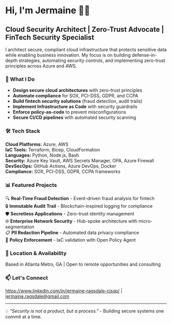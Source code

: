 # Hi, I'm Jermaine 👋🏾

## Cloud Security Architect | Zero-Trust Advocate | FinTech Security Specialist

I architect secure, compliant cloud infrastructure that protects sensitive data while enabling business innovation. My focus is on building defense-in-depth strategies, automating security controls, and implementing zero-trust principles across Azure and AWS.

### 🔐 What I Do

- **Design secure cloud architectures** with zero-trust principles
- **Automate compliance** for SOX, PCI-DSS, GDPR, and CCPA
- **Build fintech security solutions** (fraud detection, audit trails)
- **Implement Infrastructure as Code** with security guardrails
- **Enforce policy-as-code** to prevent misconfigurations
- **Secure CI/CD pipelines** with automated security scanning

### 🛠️ Tech Stack

**Cloud Platforms:** Azure, AWS  
**IaC Tools:** Terraform, Bicep, CloudFormation  
**Languages:** Python, Node.js, Bash  
**Security:** Azure Key Vault, AWS Secrets Manager, OPA, Azure Firewall  
**DevSecOps:** GitHub Actions, Azure DevOps, Docker  
**Compliance:** SOX, PCI-DSS, GDPR, CCPA frameworks  

### 📊 Featured Projects

🔍 **Real-Time Fraud Detection** - Event-driven fraud analysis for fintech  
🔒 **Immutable Audit Trail** - Blockchain-inspired logging for compliance  
🛡️ **Secretless Applications** - Zero-trust identity management  
🌐 **Enterprise Network Security** - Hub-spoke architecture with micro-segmentation  
📋 **PII Redaction Pipeline** - Automated data privacy compliance  
🚦 **Policy Enforcement** - IaC validation with Open Policy Agent  

### 📍 Location & Availability

Based in Atlanta Metro, GA | Open to remote opportunities and consulting

### 📫 Let's Connect

https://www.linkedin.com/in/jermaine-ragsdale-cissp/ | jermaine.ragsdale@gmail.com 

---

💡 *"Security is not a product, but a process."* - Building secure systems one commit at a time.
